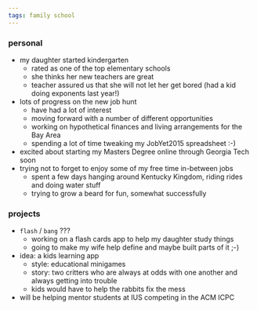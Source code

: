 ```yaml
---
tags: family school
---
```



### personal

- my daughter started kindergarten
	- rated as one of the top elementary schools
	- she thinks her new teachers are great
	- teacher assured us that she will not let her get bored (had a kid doing exponents last year!)
- lots of progress on the new job hunt
	- have had a lot of interest
	- moving forward with a number of different opportunities
	- working on hypothetical finances and living arrangements for the Bay Area
	- spending a lot of time tweaking my JobYet2015 spreadsheet :-)
- excited about starting my Masters Degree online through Georgia Tech soon
- trying not to forget to enjoy some of my free time in-between jobs
	- spent a few days hanging around Kentucky Kingdom, riding rides and doing water stuff
	- trying to grow a beard for fun, somewhat successfully


### projects

- `flash` / `bang` ???
	- working on a flash cards app to help my daughter study things
	- going to make my wife help define and maybe built parts of it ;-)
- idea: a kids learning app
	- style: educational minigames
	- story: two critters who are always at odds with one another and always getting into trouble
	- kids would have to help the rabbits fix the mess
- will be helping mentor students at IUS competing in the ACM ICPC
